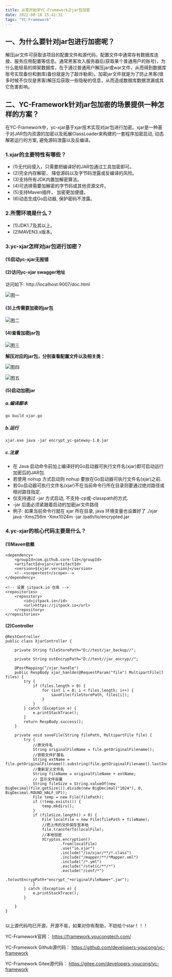 ```yaml
---
title: 从零开始学YC-Framework之jar包加密
date: 2022-08-18 15:41:31
tags: "YC-Framework"
---
```


## 一、为什么要针对jar包进行加密呢？
解压jar文件可获取该项目的配置文件和源代码，配置文件中通常存有数据库连接、服务应用配置等信息。通常黑客攻入服务器后(获取某个普通用户的账号)，为什么能轻易的绑架数据库，在于通过普通用户解压jar或war文件，从而得到数据库账号实现备份和删库(备份就是为了敲诈勒索)。加密jar文件就是为了防止黑客(很多时候不仅仅是黑客)解压后获取一些隐秘的信息，从而造成数据库数据泄漏或其它危害影响。
<!--more-->

## 二、YC-Framework针对jar包加密的场景提供一种怎样的方案？
在YC-Framework中，yc-xjar基于xjar技术实现对jar包进行加密。xjar是一种基于对JAR包内资源的加密以及拓展ClassLoader来构建的一套程序加密启动, 动态解密运行的方案, 避免源码泄露以及反编译。

### 1.xjar的主要特性有哪些？

- (1)无代码侵入，只需要把编译好的JAR包通过工具加密即可。
- (2)完全内存解密， 降低源码以及字节码泄露或反编译的风险。
- (3)支持所有JDK内置加解密算法。
- (4)可选择需要加解密的字节码或其他资源文件。
- (5)支持Maven插件， 加密更加便捷。
- (6)动态生成Go启动器, 保护密码不泄露。

### 2.所需环境是什么？
- (1)JDK1.7及其以上。
- (2)MAVEN3.x版本。


### 3.yc-xjar怎样对jar包进行加密？

#### (1)启动yc-xjar无报错

#### (2)访问yc-xjar swagger地址
访问如下:
http://localhost:9007/doc.html

![图一](从零开始学YC-Framework之jar包加密/01.png)

#### (3)上传需要加密的jar包
![图二](从零开始学YC-Framework之jar包加密/02.png)

#### (4)查看加密jar包
![图三](从零开始学YC-Framework之jar包加密/03.png)

**解压对应的jar包，分别查看配置文件以及相关类：**

![图四](从零开始学YC-Framework之jar包加密/04.png)

![图五](从零开始学YC-Framework之jar包加密/05.png)

#### (5)启动加密jar

##### a.编译脚本
```
go build xjar.go
```

##### b.运行
```
xjar.exe java -jar encrypt_yc-gateway-1.0.jar

```

##### c.注意

- 在 Java 启动命令前加上编译好的Go启动器可执行文件名(xjar)即可启动运行加密后的JAR包.
- 若使用 nohup 方式启动则 nohup 要放在Go启动器可执行文件名(xjar)之前.
- 若Go启动器可执行文件名(xjar)不在当前命令行所在目录则要通过绝对路径或相对路径指定.
- 仅支持通过 -jar 方式启动, 不支持-cp或-classpath的方式.
- -jar 后面必须紧跟着启动的加密jar文件路径
- 例子: 如果当前命令行就在 xjar 所在目录, java 环境变量也设置好了 ./xjar java -Xms256m -Xmx1024m -jar /path/to/encrypted.jar


### 4.yc-xjar的核心代码主要是什么？

#### (1)Maven依赖
```
<dependency>
    <groupId>com.github.core-lib</groupId>
    <artifactId>xjar</artifactId>
    <version>${xjar.version}</version>
    <!--<scope>test</scope>-->
</dependency>

<!-- 设置 jitpack.io 仓库 -->
<repositories>
    <repository>
        <id>jitpack.io</id>
        <url>https://jitpack.io</url>
    </repository>
</repositories>

```

#### (2)Controller
```
@RestController
public class XjarController {

    private String fileStorePath="D://test/jar_backup//";

    private String outEncrypPath="D://test//jar_encryp//";

    @PostMapping("/xjar_handle")
    public RespBody xjar_hanlde(@RequestParam("file") MultipartFile[] files) {
        try {
            if (files.length > 0) {
                for (int i = 0; i < files.length; i++) {
                    saveFile(fileStorePath, files[i]);
                }
            }
        } catch (Exception e) {
            e.printStackTrace();
        }
        return RespBody.success();
    }

    private void saveFile(String filePath, MultipartFile file) {
        try {
            //原文件名
            String originalFileName = file.getOriginalFilename();
            //获取文件扩展名
            String extName = file.getOriginalFilename().substring(file.getOriginalFilename().lastIndexOf("."));
            //重新定义文件名
            String fileName = originalFileName + extName;
            // 显示文件容量
            String fileSize = String.valueOf(new BigDecimal(file.getSize()).divide(new BigDecimal("1024"), 0, BigDecimal.ROUND_HALF_UP));
            File temp = new File(filePath);
            if (!temp.exists()) {
                temp.mkdirs();
            }
            if (fileSize.length() > 0) {
                File localFile = new File(filePath + fileName);
                //把上传的文件保存至本地
                file.transferTo(localFile);
                //本地加密
                XCryptos.encryption()
                        .from(localFile)
                        .use("io.xjar")
                        .include("/io/xjar/**/*.class")
                        .include("/mapper/**/*Mapper.xml")
                        .include("/*.yml")
                        .exclude("/static/**/*")
                        .exclude("/conf/*")
                        .to(outEncrypPath+"encrypt_"+originalFileName+".jar");
            }
        } catch (Exception e) {
            e.printStackTrace();
        }

    }
}


```

以上源代码均已开源，开源不易，如果对你有帮助，不妨给个star！！！

YC-Framework官网：
https://framework.youcongtech.com/

YC-Framework Github源代码：
https://github.com/developers-youcong/yc-framework

YC-Framework Gitee源代码：
https://gitee.com/developers-youcong/yc-framework